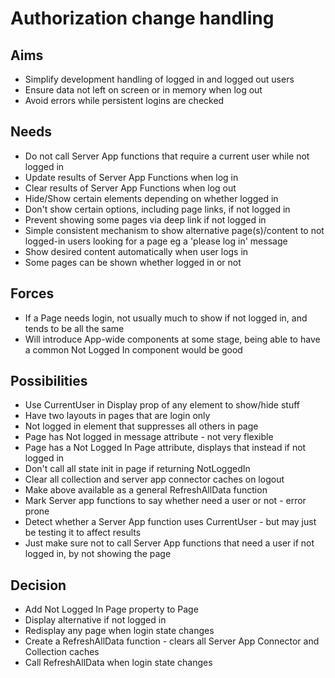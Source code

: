 Authorization change handling
=============================

Aims
----

- Simplify development handling of logged in and logged out users
- Ensure data not left on screen or in memory when log out
- Avoid errors while persistent logins are checked

Needs
-----

- Do not call Server App functions that require a current user while not logged in
- Update results of Server App Functions when log in
- Clear results of Server App Functions when log out
- Hide/Show certain elements depending on whether logged in
- Don't show certain options, including page links, if not logged in
- Prevent showing some pages via deep link if not logged in
- Simple consistent mechanism to show alternative page(s)/content to not logged-in users looking for a page eg a 'please log in' message
- Show desired content automatically when user logs in
- Some pages can be shown whether logged in or not

Forces
------

- If a Page needs login, not usually much to show if not logged in, and tends to be all the same
- Will introduce App-wide components at some stage, being able to have a common Not Logged In component would be good

Possibilities
-------------

- Use CurrentUser in Display prop of any element to show/hide stuff
- Have two layouts in pages that are login only
- Not logged in element that suppresses all others in page
- Page has Not logged in message attribute - not very flexible
- Page has a Not Logged In Page attribute, displays that instead if not logged in
- Don't call all state init in page if returning NotLoggedIn
- Clear all collection and server app connector caches on logout
- Make above available as a general RefreshAllData function
- Mark Server app functions to say whether need a user or not - error prone
- Detect whether a Server App function uses CurrentUser - but may just be testing it to affect results
- Just make sure not to call Server App functions that need a user if not logged in, by not showing the page

Decision
--------

- Add Not Logged In Page property to Page
- Display alternative if not logged in
- Redisplay any page when login state changes
- Create a RefreshAllData function - clears all Server App Connector and Collection caches
- Call RefreshAllData when login state changes

